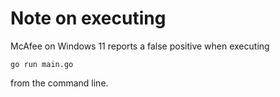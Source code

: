 # Note on executing

McAfee on Windows 11 reports a false positive when executing

`go run main.go`

from the command line.
